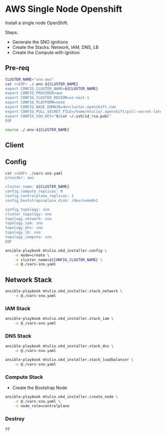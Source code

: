 # AWS Single Node Openshift

Install a single node OpenShift.

Steps:
- Generate the SNO ignitions
- Create the Stacks: Network, IAM, DNS, LB
- Create the Compute with ignition

## Pre-req

```bash
CLUSTER_NAME="sno-aws"
cat <<EOF> ./.env-${CLUSTER_NAME}
export CONFIG_CLUSTER_NAME=${CLUSTER_NAME}
export CONFIG_PROVIDER=aws
export CONFIG_CLUSTER_REGION=us-east-1
export CONFIG_PLATFORM=none
export CONFIG_BASE_DOMAIN=devcluster.openshift.com
export CONFIG_PULL_SECRET_FILE=/home/mtulio/.openshift/pull-secret-latest.json
export CONFIG_SSH_KEY="$(cat ~/.ssh/id_rsa.pub)"
EOF

source ./.env-${CLUSTER_NAME}
```

## Client

## Config


```bash
cat <<EOF> ./vars-sno.yaml
provider: aws

cluster_name: ${CLUSTER_NAME}
config_compute_replicas: 0
config_controlplane_replicas: 1
config_bootstrapinplace_disk: /dev/nvme0n1

config_topology: sno
cluster_topology: sno
topology_network: sno
topology_iam: sno
topology_dns: sno
topology_lb: sno
topology_compute: sno
EOF
```


```bash
ansible-playbook mtulio.okd_installer.config \
    -e mode=create \
    -e cluster_name=${CONFIG_CLUSTER_NAME} \
    -e @./vars-sno.yaml
```

## Network Stack

```bash
ansible-playbook mtulio.okd_installer.stack_network \
    -e @./vars-sno.yaml
```

### IAM Stack


```bash
ansible-playbook mtulio.okd_installer.stack_iam \
    -e @./vars-sno.yaml
```

### DNS Stack

```bash
ansible-playbook mtulio.okd_installer.stack_dns \
    -e @./vars-sno.yaml
```

```bash
ansible-playbook mtulio.okd_installer.stack_loadbalancer \
    -e @./vars-sno.yaml
```

### Compute Stack

- Create the Bootstrap Node

```bash
ansible-playbook mtulio.okd_installer.create_node \
    -e @./vars-sno.yaml \
    -e node_role=controlplane
```


### Destroy

??
